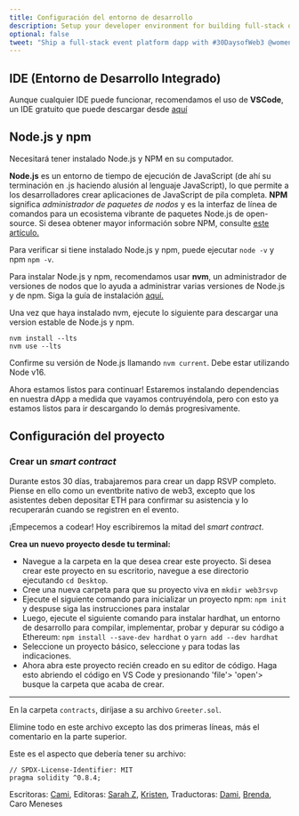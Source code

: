 ```yaml
---
title: Configuración del entorno de desarrollo
description: Setup your developer environment for building full-stack dapps.
optional: false
tweet: "Ship a full-stack event platform dapp with #30DaysofWeb3 @womenbuildweb3 🎫"
---
```


## IDE (Entorno de Desarrollo Integrado)

Aunque cualquier IDE puede funcionar, recomendamos el uso de **VSCode**, un IDE gratuito que puede descargar desde [aquí](https://code.visualstudio.com/download)

## Node.js y npm

Necesitará tener instalado Node.js y NPM en su computador.

**Node.js** es un entorno de tiempo de ejecución de JavaScript (de ahí su terminación en .js haciendo alusión al lenguaje JavaScript), lo que permite a los desarrolladores crear aplicaciones de JavaScript de pila completa. **NPM** significa *administrador de paquetes de nodos* y es la interfaz de línea de comandos para un ecosistema vibrante de paquetes Node.js de open-source. Si desea obtener mayor información sobre NPM, consulte [este artículo.](https://nodesource.com/blog/an-absolute-beginners-guide-to-using-npm/)

Para verificar si tiene instalado Node.js y npm, puede ejecutar `node -v` y npm `npm -v`.

Para instalar Node.js y npm, recomendamos usar **nvm**, un administrador de versiones de nodos que lo ayuda a administrar varias versiones de Node.js y de npm. Siga la guía de instalación [aquí.](https://github.com/nvm-sh/nvm#installing-and-updating)

Una vez que haya instalado nvm, ejecute lo siguiente para descargar una version estable de Node.js y npm.

```
nvm install --lts
nvm use --lts
```

Confirme su versión de Node.js llamando `nvm current`. Debe estar utilizando Node v16.

Ahora estamos listos para continuar! Estaremos instalando dependencias en nuestra dApp a medida que vayamos contruyéndola, pero con esto ya estamos listos para ir descargando lo demás progresivamente.


## Configuración del proyecto

### Crear un *smart contract*

Durante estos 30 días, trabajaremos para crear un dapp RSVP completo. Piense en ello como un eventbrite nativo de web3, excepto que los asistentes deben depositar ETH para confirmar su asistencia y lo recuperarán cuando se registren en el evento.

¡Empecemos a codear! Hoy escribiremos la mitad del *smart contract*.

**Crea un nuevo proyecto desde tu terminal:**
- Navegue a la carpeta en la que desea crear este proyecto. Si desea crear este proyecto en su escritorio, navegue a ese directorio ejecutando `cd Desktop`.
- Cree una nueva carpeta para que su proyecto viva en `mkdir web3rsvp`
- Ejecute el siguiente comando para inicializar un proyecto npm: `npm init` y despuse siga las instrucciones para instalar
- Luego, ejecute el siguiente comando para instalar hardhat, un entorno de desarrollo para compilar, implementar, probar y depurar su código a Ethereum: `npm install --save-dev hardhat` o `yarn add --dev hardhat`
- Seleccione un proyecto básico, seleccione `y` para todas las indicaciones.
- Ahora abra este proyecto recién creado en su editor de código. Haga esto abriendo el código en VS Code y presionando 'file'> 'open'> busque la carpeta que acaba de crear.

---

En la carpeta `contracts`, diríjase a su archivo `Greeter.sol`.

Elimine todo en este archivo excepto las dos primeras líneas, más el comentario en la parte superior.

Este es el aspecto que debería tener su archivo:

```solidity
// SPDX-License-Identifier: MIT
pragma solidity ^0.8.4;
```

Escritoras: [Cami](https://twitter.com/camiinthisthang),
Editoras: [Sarah Z](https://twitter.com/haegeez), [Kristen](https://twitter.com/cuddleofdeath),
Traductoras: [Dami](https://twitter.com/dakitidami), [Brenda](https://twitter.com/engineerbrenda), Caro Meneses